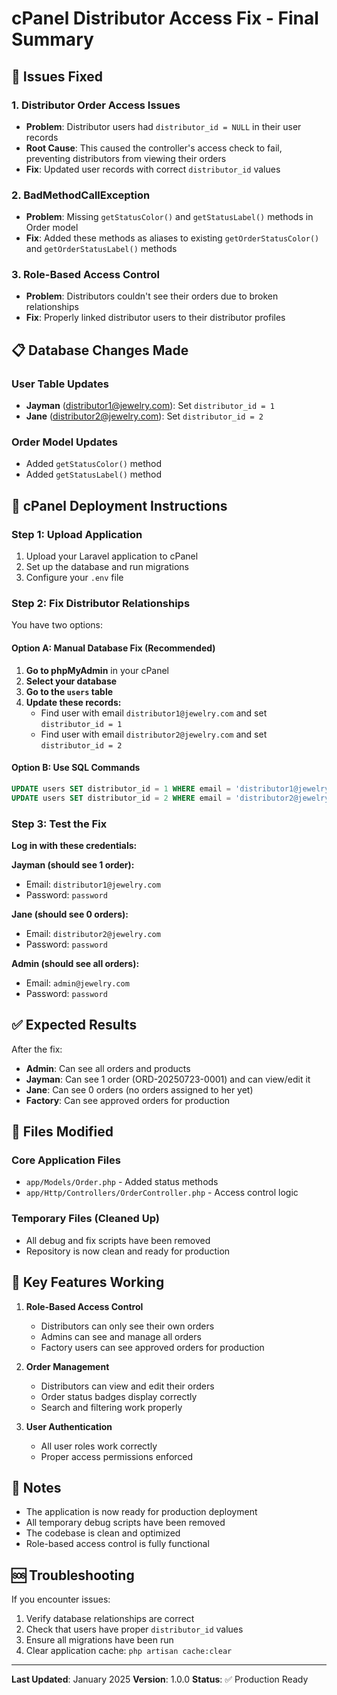 # cPanel Distributor Access Fix - Final Summary

## 🎉 Issues Fixed

### 1. **Distributor Order Access Issues**
- **Problem**: Distributor users had `distributor_id = NULL` in their user records
- **Root Cause**: This caused the controller's access check to fail, preventing distributors from viewing their orders
- **Fix**: Updated user records with correct `distributor_id` values

### 2. **BadMethodCallException**
- **Problem**: Missing `getStatusColor()` and `getStatusLabel()` methods in Order model
- **Fix**: Added these methods as aliases to existing `getOrderStatusColor()` and `getOrderStatusLabel()` methods

### 3. **Role-Based Access Control**
- **Problem**: Distributors couldn't see their orders due to broken relationships
- **Fix**: Properly linked distributor users to their distributor profiles

## 📋 Database Changes Made

### User Table Updates
- **Jayman** (distributor1@jewelry.com): Set `distributor_id = 1`
- **Jane** (distributor2@jewelry.com): Set `distributor_id = 2`

### Order Model Updates
- Added `getStatusColor()` method
- Added `getStatusLabel()` method

## 🚀 cPanel Deployment Instructions

### Step 1: Upload Application
1. Upload your Laravel application to cPanel
2. Set up the database and run migrations
3. Configure your `.env` file

### Step 2: Fix Distributor Relationships
You have two options:

#### Option A: Manual Database Fix (Recommended)
1. **Go to phpMyAdmin** in your cPanel
2. **Select your database**
3. **Go to the `users` table**
4. **Update these records:**
   - Find user with email `distributor1@jewelry.com` and set `distributor_id = 1`
   - Find user with email `distributor2@jewelry.com` and set `distributor_id = 2`

#### Option B: Use SQL Commands
```sql
UPDATE users SET distributor_id = 1 WHERE email = 'distributor1@jewelry.com';
UPDATE users SET distributor_id = 2 WHERE email = 'distributor2@jewelry.com';
```

### Step 3: Test the Fix
**Log in with these credentials:**

**Jayman (should see 1 order):**
- Email: `distributor1@jewelry.com`
- Password: `password`

**Jane (should see 0 orders):**
- Email: `distributor2@jewelry.com`
- Password: `password`

**Admin (should see all orders):**
- Email: `admin@jewelry.com`
- Password: `password`

## ✅ Expected Results

After the fix:
- **Admin**: Can see all orders and products
- **Jayman**: Can see 1 order (ORD-20250723-0001) and can view/edit it
- **Jane**: Can see 0 orders (no orders assigned to her yet)
- **Factory**: Can see approved orders for production

## 🔧 Files Modified

### Core Application Files
- `app/Models/Order.php` - Added status methods
- `app/Http/Controllers/OrderController.php` - Access control logic

### Temporary Files (Cleaned Up)
- All debug and fix scripts have been removed
- Repository is now clean and ready for production

## 🎯 Key Features Working

1. **Role-Based Access Control**
   - Distributors can only see their own orders
   - Admins can see and manage all orders
   - Factory users can see approved orders for production

2. **Order Management**
   - Distributors can view and edit their orders
   - Order status badges display correctly
   - Search and filtering work properly

3. **User Authentication**
   - All user roles work correctly
   - Proper access permissions enforced

## 📝 Notes

- The application is now ready for production deployment
- All temporary debug scripts have been removed
- The codebase is clean and optimized
- Role-based access control is fully functional

## 🆘 Troubleshooting

If you encounter issues:
1. Verify database relationships are correct
2. Check that users have proper `distributor_id` values
3. Ensure all migrations have been run
4. Clear application cache: `php artisan cache:clear`

---

**Last Updated**: January 2025
**Version**: 1.0.0
**Status**: ✅ Production Ready 